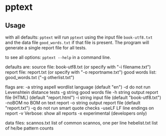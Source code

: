 # pptext

Usage
-----

with all defaults: `pptext`
  will run `pptext` using the input file `book-utf8.txt`
  and the data file `good_words.txt` if that file
  is present. The program will generate
  a single report file for all tests.

to see all options: `pptext --help` in a command line.

defaults are:
  source file: book-utf8.txt (or specify with "-i filename.txt")
  report file: report.txt (or specify with "-o reportname.txt")
  good words list: good_words.txt ("-g otherlist.txt")

flags are:
  -a string
    	aspell wordlist language (default "en")
  -d	do not run Levenshtein distance tests
  -g string
    	good words file
  -h string
    	output report file (HTML) (default "report.html")
  -i string
    	input file (default "book-utf8.txt")
  -noBOM
    	no BOM on text report
  -o string
    	output report file (default "report.txt")
  -q	do not run smart quote checks
  -useLF
    	LF line endings on report
  -v	Verbose: show all reports
  -x	experimental (developers only)

data files:
    scannos.txt  list of common scannos, one per line
    hebelist.txt list of he/be pattern counts


